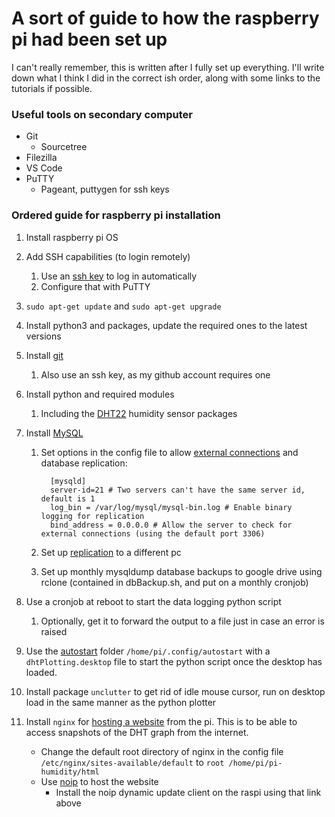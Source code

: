 
# A sort of guide to how the raspberry pi had been set up
I can't really remember, this is written after I fully set up everything. I'll write down what I think I did in the correct ish order, along with some links to the tutorials if possible.

### Useful tools on secondary computer
- Git
  - Sourcetree
- Filezilla
- VS Code
- PuTTY
  - Pageant, puttygen for ssh keys

### Ordered guide for raspberry pi installation

1. Install raspberry pi OS
2. Add SSH capabilities (to login remotely)
   1. Use an [ssh key](https://pimylifeup.com/raspberry-pi-ssh-keys/) to log in automatically
   2. Configure that with PuTTY
3. ```sudo apt-get update``` and ```sudo apt-get upgrade```
4. Install python3 and packages, update the required ones to the latest versions
5. Install [git](https://projects.raspberrypi.org/en/projects/getting-started-with-git)
   1. Also use an ssh key, as my github account requires one
6. Install python and required modules
   1. Including the [DHT22](https://pimylifeup.com/raspberry-pi-humidity-sensor-dht22/) humidity sensor packages
7. Install [MySQL](https://pimylifeup.com/raspberry-pi-mysql/)
   1. Set options in the config file to allow [external connections](https://howtoraspberrypi.com/enable-mysql-remote-connection-raspberry-pi/) and database replication: 

            [mysqld]
            server-id=21 # Two servers can't have the same server id, default is 1
            log_bin = /var/log/mysql/mysql-bin.log # Enable binary logging for replication
            bind_address = 0.0.0.0 # Allow the server to check for external connections (using the default port 3306)
    1. Set up [replication](https://www.digitalocean.com/community/tutorials/how-to-set-up-replication-in-mysql) to a different pc
    2. Set up monthly mysqldump database backups to google drive using rclone (contained in dbBackup.sh, and put on a monthly cronjob)
        

8. Use a cronjob at reboot to start the data logging python script
   1. Optionally, get it to forward the output to a file just in case an error is raised
9.  Use the [autostart](https://learn.sparkfun.com/tutorials/how-to-run-a-raspberry-pi-program-on-startup/method-2-autostart) folder ```/home/pi/.config/autostart``` with a ```dhtPlotting.desktop``` file to start the python script once the desktop has loaded.
10. Install package ```unclutter``` to get rid of idle mouse cursor, run on desktop load in the same manner as the python plotter
11. Install ```nginx``` for [hosting a website](https://pimylifeup.com/raspberry-pi-nginx/) from the pi. This is to be able to access snapshots of the DHT graph from the internet.
    - Change the default root directory of nginx in the config file ```/etc/nginx/sites-available/default``` to ```root /home/pi/pi-humidity/html```
    - Use [noip](https://www.noip.com/support/knowledgebase/install-ip-duc-onto-raspberry-pi/) to host the website
      - Install the noip dynamic update client on the raspi using that link above
